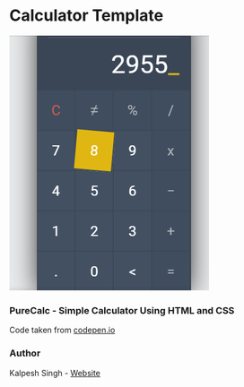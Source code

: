 # Calculator Template

![CalcScreenshot](https://github.com/mleitejunior/projects-html-css-templates/blob/master/beginner/calculator/logo.png)

### PureCalc - Simple Calculator Using HTML and CSS

Code taken from [codepen.io](https://codepen.io/kalpeshsingh/pen/wMNpLp)

### Author

Kalpesh Singh - [Website](https://codepen.io/kalpeshsingh)
